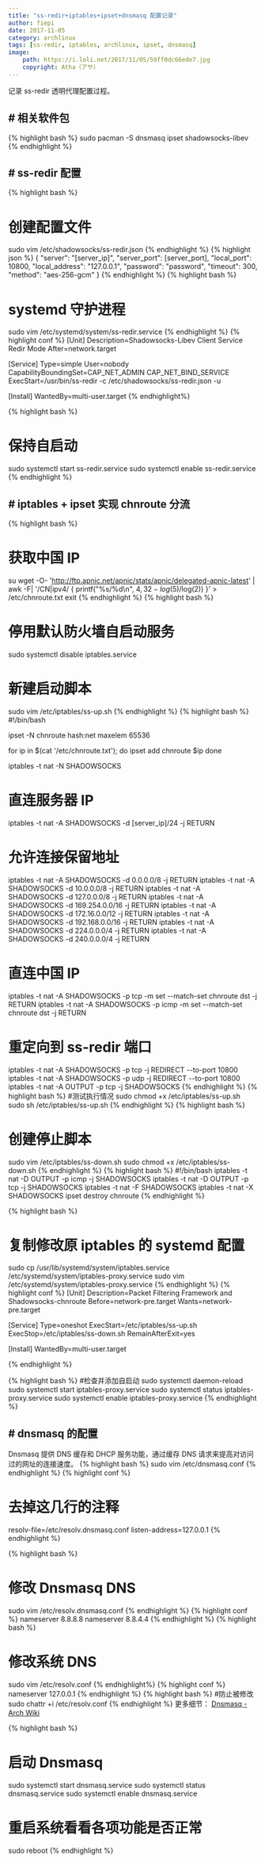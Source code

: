 ```yaml
---
title: "ss-redir+iptables+ipset+dnsmasq 配置记录"
author: fiepi
date: 2017-11-05
category: archlinux
tags: [ss-redir, iptables, archlinux, ipset, dnsmasq]
image:
    path: https://i.loli.net/2017/11/05/59ff0dc66ede7.jpg
    copyright: Atha（アサ）
---
```


记录 ss-redir 透明代理配置过程。
<!-- more -->

## # 相关软件包

{% highlight bash %}
sudo pacman -S dnsmasq ipset shadowsocks-libev
{% endhighlight %}

## # ss-redir 配置

{% highlight bash %}
# 创建配置文件
sudo vim /etc/shadowsocks/ss-redir.json
{% endhighlight %}
{% highlight json %}
{
	"server": "[server_ip]",
	"server_port": [server_port],
	"local_port": 10800,
	"local_address": "127.0.0.1",
	"password": "password",
	"timeout": 300,
	"method": "aes-256-gcm"
}
{% endhighlight %}
{% highlight bash %}
# systemd 守护进程
sudo vim /etc/systemd/system/ss-redir.service
{% endhighlight %}
{% highlight conf %}
[Unit]
Description=Shadowsocks-Libev Client Service Redir Mode
After=network.target

[Service]
Type=simple
User=nobody
CapabilityBoundingSet=CAP_NET_ADMIN CAP_NET_BIND_SERVICE
ExecStart=/usr/bin/ss-redir -c /etc/shadowsocks/ss-redir.json -u

[Install]
WantedBy=multi-user.target
{% endhighlight%}

{% highlight bash %}
# 保持自启动
sudo systemctl start ss-redir.service
sudo systemctl enable ss-redir.service
{% endhighlight %}

## # iptables + ipset 实现 chnroute 分流

{% highlight bash %}
# 获取中国 IP
su
wget -O- 'http://ftp.apnic.net/apnic/stats/apnic/delegated-apnic-latest' | awk -F\| '/CN\|ipv4/ { printf("%s/%d\n", $4, 32-log($5)/log(2)) }' > /etc/chnroute.txt
exit
{% endhighlight %}
{% highlight bash %}
# 停用默认防火墙自启动服务
sudo systemctl disable iptables.service
# 新建启动脚本
sudo vim /etc/iptables/ss-up.sh
{% endhighlight %}
{% highlight bash %}
#!/bin/bash

ipset -N chnroute hash:net maxelem 65536

for ip in $(cat '/etc/chnroute.txt'); do
  ipset add chnroute $ip
done

iptables -t nat -N SHADOWSOCKS

# 直连服务器 IP
iptables -t nat -A SHADOWSOCKS -d [server_ip]/24 -j RETURN

# 允许连接保留地址
iptables -t nat -A SHADOWSOCKS -d 0.0.0.0/8 -j RETURN
iptables -t nat -A SHADOWSOCKS -d 10.0.0.0/8 -j RETURN
iptables -t nat -A SHADOWSOCKS -d 127.0.0.0/8 -j RETURN
iptables -t nat -A SHADOWSOCKS -d 169.254.0.0/16 -j RETURN
iptables -t nat -A SHADOWSOCKS -d 172.16.0.0/12 -j RETURN
iptables -t nat -A SHADOWSOCKS -d 192.168.0.0/16 -j RETURN
iptables -t nat -A SHADOWSOCKS -d 224.0.0.0/4 -j RETURN
iptables -t nat -A SHADOWSOCKS -d 240.0.0.0/4 -j RETURN

# 直连中国 IP
iptables -t nat -A SHADOWSOCKS -p tcp -m set --match-set chnroute dst -j RETURN
iptables -t nat -A SHADOWSOCKS -p icmp -m set --match-set chnroute dst -j RETURN

# 重定向到 ss-redir 端口
iptables -t nat -A SHADOWSOCKS -p tcp -j REDIRECT --to-port 10800
iptables -t nat -A SHADOWSOCKS -p udp -j REDIRECT --to-port 10800
iptables -t nat -A OUTPUT -p tcp -j SHADOWSOCKS
{% endhighlight %}
{% highlight bash %}
#测试执行情况
sudo chmod +x /etc/iptables/ss-up.sh
sudo sh /etc/iptables/ss-up.sh
{% endhighlight %}
{% highlight bash %}
# 创建停止脚本
sudo vim /etc/iptables/ss-down.sh
sudo chmod +x /etc/iptables/ss-down.sh
{% endhighlight %}
{% highlight bash %}
#!/bin/bash
iptables -t nat -D OUTPUT -p icmp -j SHADOWSOCKS
iptables -t nat -D OUTPUT -p tcp -j SHADOWSOCKS
iptables -t nat -F SHADOWSOCKS
iptables -t nat -X SHADOWSOCKS
ipset destroy chnroute
{% endhighlight %}

{% highlight bash %}
# 复制修改原 iptables 的 systemd 配置
sudo cp /usr/lib/systemd/system/iptables.service /etc/systemd/system/iptables-proxy.service
sudo vim /etc/systemd/system/iptables-proxy.service
{% endhighlight %}
{% highlight conf %}
[Unit]
Description=Packet Filtering Framework and Shadowsocks-chnroute
Before=network-pre.target
Wants=network-pre.target

[Service]
Type=oneshot
ExecStart=/etc/iptables/ss-up.sh
ExecStop=/etc/iptables/ss-down.sh
RemainAfterExit=yes

[Install]
WantedBy=multi-user.target

{% endhighlight %}

{% highlight bash %}
#检查并添加自启动
sudo systemctl daemon-reload
sudo systemctl start iptables-proxy.service
sudo systemctl status iptables-proxy.service
sudo systemctl enable iptables-proxy.service
{% endhighlight %}

## # dnsmasq 的配置
Dnsmasq 提供 DNS 缓存和 DHCP 服务功能，通过缓存 DNS 请求来提高对访问过的网址的连接速度。
{% highlight bash %}
sudo vim /etc/dnsmasq.conf
{% endhighlight %}
{% highlight conf %}
# 去掉这几行的注释
resolv-file=/etc/resolv.dnsmasq.conf
listen-address=127.0.0.1
{% endhighlight %}

{% highlight bash %}
# 修改 Dnsmasq DNS
sudo vim /etc/resolv.dnsmasq.conf 
{% endhighlight %}
{% highlight conf %}
nameserver 8.8.8.8
nameserver 8.8.4.4
{% endhighlight %}
{% highlight bash %}
# 修改系统 DNS
sudo vim /etc/resolv.conf
{% endhighlight%}
{% highlight conf %}
nameserver 127.0.0.1
{% endhighlight %}
{% highlight bash %}
#防止被修改
sudo chattr +i /etc/resolv.conf
{% endhighlight %}
更多细节： [ Dnsmasq - Arch Wiki](https://wiki.archlinux.org/index.php/dnsmasq) 

{% highlight bash %}
# 启动 Dnsmasq 
sudo systemctl start dnsmasq.service
sudo systemctl status dnsmasq.service
sudo systemctl enable dnsmasq.service
# 重启系统看看各项功能是否正常
sudo reboot
{% endhighlight %}
